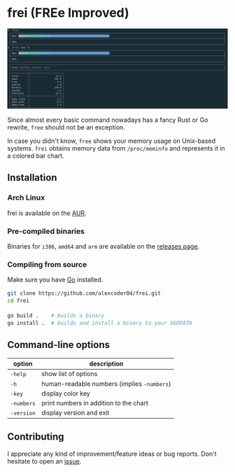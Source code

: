 
# frei (FREe Improved)

![screenshot](./screenshot.png)

Since almost every basic command nowadays has a fancy Rust or Go rewrite, `free`
should not be an exception.

In case you didn't know, `free` shows your memory usage on Unix-based systems.
`frei` obtains memory data from `/proc/meminfo` and represents it in a colored
bar chart.

## Installation

### Arch Linux

frei is available on the [AUR](https://aur.archlinux.org/packages/frei).

### Pre-compiled binaries

Binaries for `i386`, `amd64` and `arm` are available on the [releases
page](https://github.com/alexcoder04/frei/releases/latest).

### Compiling from source

Make sure you have [Go](https://golang.org/doc/install.html) installed.

```sh
git clone https://github.com/alexcoder04/frei.git
cd frei

go build .    # builds a binary
go install .  # builds and install a binary to your $GOPATH
```

## Command-line options

| option     | description                                 |
|------------|---------------------------------------------|
| `-help`    | show list of options                        |
| `-h`       | human-readable numbers (implies `-numbers`) |
| `-key`     | display color key                           |
| `-numbers` | print numbers in addition to the chart      |
| `-version` | display version and exit                    |

## Contributing

I appreciate any kind of improvement/feature ideas or bug reports. Don't
hesitate to open an [issue](https://github.com/alexcoder04/frei/issues).

